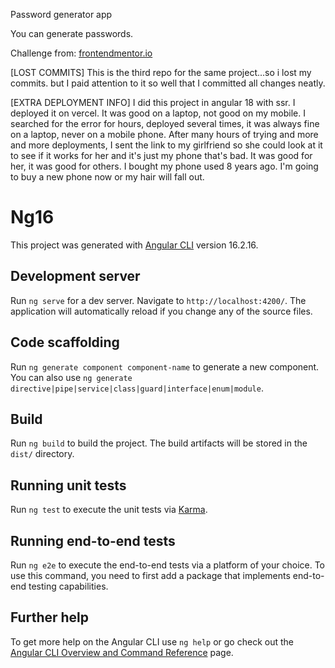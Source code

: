 Password generator app

You can generate passwords. 

Challenge from:
[frontendmentor.io](https://www.frontendmentor.io/challenges/password-generator-app-Mr8CLycqjh)

[LOST COMMITS] This is the third repo for the same project...so i lost my commits. but I paid attention to it so well that I committed all changes neatly.

[EXTRA DEPLOYMENT INFO]
 I did this project in angular 18 with ssr. I deployed it on vercel. It was good on a laptop, not good on my mobile. I searched for the error for hours, deployed several times, it was always fine on a laptop, never on a mobile phone. After many hours of trying and more and more deployments, I sent the link to my girlfriend so she could look at it to see if it works for her and it's just my phone that's bad. It was good for her, it was good for others. I bought my phone used 8 years ago. I'm going to buy a new phone now or my hair will fall out.

# Ng16

This project was generated with [Angular CLI](https://github.com/angular/angular-cli) version 16.2.16.

## Development server

Run `ng serve` for a dev server. Navigate to `http://localhost:4200/`. The application will automatically reload if you change any of the source files.

## Code scaffolding

Run `ng generate component component-name` to generate a new component. You can also use `ng generate directive|pipe|service|class|guard|interface|enum|module`.

## Build

Run `ng build` to build the project. The build artifacts will be stored in the `dist/` directory.

## Running unit tests

Run `ng test` to execute the unit tests via [Karma](https://karma-runner.github.io).

## Running end-to-end tests

Run `ng e2e` to execute the end-to-end tests via a platform of your choice. To use this command, you need to first add a package that implements end-to-end testing capabilities.

## Further help

To get more help on the Angular CLI use `ng help` or go check out the [Angular CLI Overview and Command Reference](https://angular.io/cli) page.
